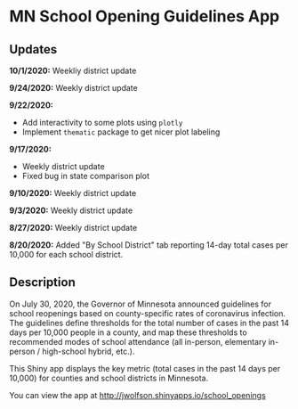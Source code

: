 # MN School Opening Guidelines App

## Updates

**10/1/2020:** Weekliy district update

**9/24/2020:** Weekly district update

**9/22/2020:** 
- Add interactivity to some plots using `plotly`
- Implement `thematic` package to get nicer plot labeling

**9/17/2020:** 
- Weekly district update
- Fixed bug in state comparison plot

**9/10/2020:** Weekly district update

**9/3/2020:** Weekly district update

**8/27/2020:** Weekly district update

**8/20/2020:** Added "By School District" tab reporting 14-day total cases per 10,000 for each school district.

## Description

On July 30, 2020, the Governor of Minnesota announced guidelines for school reopenings based on county-specific rates of coronavirus infection. The guidelines define thresholds for the total number of cases in the past 14 days per 10,000 people in a county, and map these thresholds to recommended modes of school attendance (all in-person, elementary in-person / high-school hybrid, etc.).

This Shiny app displays the key metric (total cases in the past 14 days per 10,000) for counties and school districts in Minnesota.

You can view the app at http://jwolfson.shinyapps.io/school_openings
